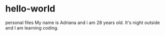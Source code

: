 # hello-world
personal files
My name is Adriana and i am 28 years old.
It's night outside and I am learning coding.
